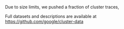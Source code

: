 Due to size limits, we pushed a fraction of cluster traces, 

Full datasets and descriptions are available at https://github.com/google/cluster-data 

